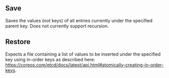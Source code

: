 ## Save
Saves the values (not keys) of all entries currently under the specified parent key.  Does not currently support recursion.

## Restore
Expects a file containing a list of values to be inserted under the specified key using in-order keys as described here: https://coreos.com/etcd/docs/latest/api.html#atomically-creating-in-order-keys.